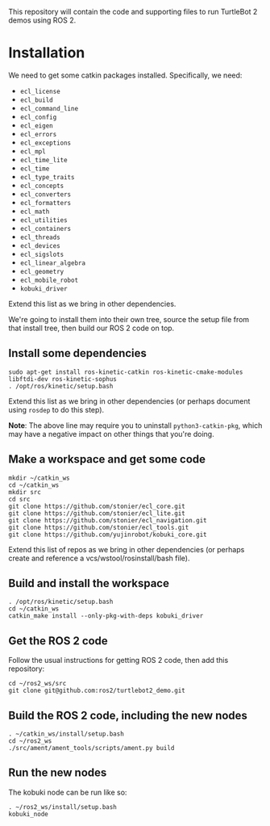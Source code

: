This repository will contain the code and supporting files to run TurtleBot 2 demos using ROS 2.

# Installation
We need to get some catkin packages installed. Specifically, we need:

* `ecl_license`
* `ecl_build`
* `ecl_command_line`
* `ecl_config`
* `ecl_eigen`
* `ecl_errors`
* `ecl_exceptions`
* `ecl_mpl`
* `ecl_time_lite`
* `ecl_time`
* `ecl_type_traits`
* `ecl_concepts`
* `ecl_converters`
* `ecl_formatters`
* `ecl_math`
* `ecl_utilities`
* `ecl_containers`
* `ecl_threads`
* `ecl_devices`
* `ecl_sigslots`
* `ecl_linear_algebra`
* `ecl_geometry`
* `ecl_mobile_robot`
* `kobuki_driver`

Extend this list as we bring in other dependencies.

We're going to install them into their own tree, source the setup file from that install tree, then build our ROS 2 code on top.

## Install some dependencies
```
sudo apt-get install ros-kinetic-catkin ros-kinetic-cmake-modules libftdi-dev ros-kinetic-sophus
. /opt/ros/kinetic/setup.bash
```

Extend this list as we bring in other dependencies (or perhaps document using `rosdep` to do this step).

**Note**: The above line may require you to uninstall `python3-catkin-pkg`,
which may have a negative impact on other things that you're doing.

## Make a workspace and get some code
```
mkdir ~/catkin_ws
cd ~/catkin_ws
mkdir src
cd src
git clone https://github.com/stonier/ecl_core.git
git clone https://github.com/stonier/ecl_lite.git
git clone https://github.com/stonier/ecl_navigation.git
git clone https://github.com/stonier/ecl_tools.git
git clone https://github.com/yujinrobot/kobuki_core.git
```

Extend this list of repos as we bring in other dependencies (or perhaps create and reference a vcs/wstool/rosinstall/bash file).

## Build and install the workspace
```
. /opt/ros/kinetic/setup.bash
cd ~/catkin_ws
catkin_make install --only-pkg-with-deps kobuki_driver
```

## Get the ROS 2 code
Follow the usual instructions for getting ROS 2 code, then add this repository:
```
cd ~/ros2_ws/src
git clone git@github.com:ros2/turtlebot2_demo.git
```

## Build the ROS 2 code, including the new nodes
```
. ~/catkin_ws/install/setup.bash
cd ~/ros2_ws
./src/ament/ament_tools/scripts/ament.py build
```

## Run the new nodes

The kobuki node can be run like so:

```
. ~/ros2_ws/install/setup.bash
kobuki_node
```

